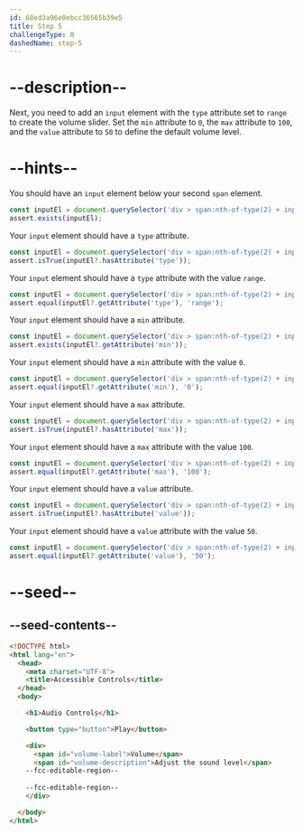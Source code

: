 ```yaml
---
id: 68ed3a96e0ebcc36565b39e5
title: Step 5
challengeType: 0
dashedName: step-5
---
```


# --description--

Next, you need to add an `input` element with the `type` attribute set to `range` to create the volume slider. Set the `min` attribute to `0`, the `max` attribute to `100`, and the `value` attribute to `50` to define the default volume level.

# --hints--

You should have an `input` element below your second `span` element.

```js
const inputEl = document.querySelector('div > span:nth-of-type(2) + input');
assert.exists(inputEl);
```

Your `input` element should have a `type` attribute.

```js
const inputEl = document.querySelector('div > span:nth-of-type(2) + input');
assert.isTrue(inputEl?.hasAttribute('type'));
```

Your `input` element should have a `type` attribute with the value `range`.

```js
const inputEl = document.querySelector('div > span:nth-of-type(2) + input');
assert.equal(inputEl?.getAttribute('type'), 'range');
```

Your `input` element should have a `min` attribute.

```js
const inputEl = document.querySelector('div > span:nth-of-type(2) + input');
assert.exists(inputEl?.getAttribute('min'));
```

Your `input` element should have a `min` attribute with the value `0`.

```js
const inputEl = document.querySelector('div > span:nth-of-type(2) + input');
assert.equal(inputEl?.getAttribute('min'), '0');
```

Your `input` element should have a `max` attribute.

```js
const inputEl = document.querySelector('div > span:nth-of-type(2) + input');
assert.isTrue(inputEl?.hasAttribute('max'));
```

Your `input` element should have a `max` attribute with the value `100`.

```js
const inputEl = document.querySelector('div > span:nth-of-type(2) + input');
assert.equal(inputEl?.getAttribute('max'), '100');
```

Your `input` element should have a `value` attribute.

```js
const inputEl = document.querySelector('div > span:nth-of-type(2) + input');
assert.isTrue(inputEl?.hasAttribute('value'));
```

Your `input` element should have a `value` attribute with the value `50`.

```js
const inputEl = document.querySelector('div > span:nth-of-type(2) + input');
assert.equal(inputEl?.getAttribute('value'), '50');
```

# --seed--

## --seed-contents--

```html
<!DOCTYPE html>
<html lang="en">
  <head>
    <meta charset="UTF-8">
    <title>Accessible Controls</title>
  </head>
  <body>

    <h1>Audio Controls</h1>

    <button type="button">Play</button>

    <div>
      <span id="volume-label">Volume</span>
      <span id="volume-description">Adjust the sound level</span>
    --fcc-editable-region--
    
    --fcc-editable-region--
    </div>

  </body>
</html>
```
